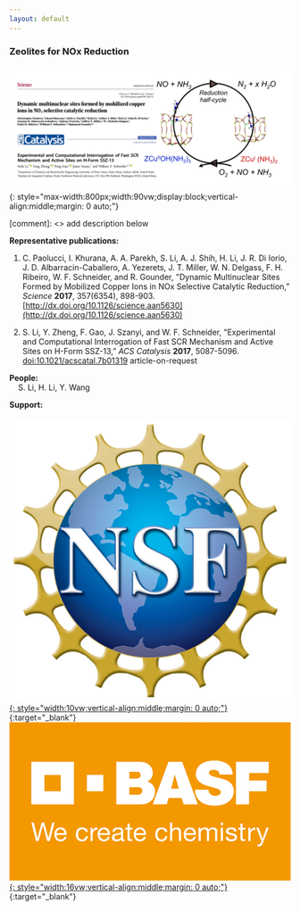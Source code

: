 ```yaml
---
layout: default
---
```

### Zeolites for NOx Reduction

![](/group_data/research_images/zeolite_for_nox_reduction_3.gif){: style="max-width:800px;width:90vw;display:block;vertical-align:middle;margin: 0 auto;"}

[comment]: <> add description below

**Representative publications:**

1. C. Paolucci, I. Khurana, A. A. Parekh, S. Li, A. J. Shih, H. Li, J. R. Di Iorio, J. D. Albarracin-Caballero, A. Yezerets, J. T. Miller, W. N. Delgass, F. H. Ribeiro, W. F. Schneider, and R. Gounder, "Dynamic Multinuclear Sites Formed by Mobilized Copper Ions in NOx Selective Catalytic Reduction,” *Science* **2017**, 357(6354), 898-903. [http://dx.doi.org/10.1126/science.aan5630](http://dx.doi.org/10.1126/science.aan5630)

1. S. Li, Y. Zheng, F. Gao, J. Szanyi, and W. F. Schneider, "Experimental and Computational Interrogation of Fast SCR Mechanism and Active Sites on H-Form SSZ-13,” *ACS Catalysis* **2017**, 5087-5096. [doi:10.1021/acscatal.7b01319](https://pubs.acs.org/doi/abs/10.1021/acscatal.7b01319) article-on-request

**People:**  
&nbsp;&nbsp;&nbsp;&nbsp;S. Li, H. Li, Y. Wang

**Support:**  
&nbsp;&nbsp;&nbsp;&nbsp;[![](/group_data/research_images/NSF_4-Color_bitmap_Logo.png){: style="width:10vw;vertical-align:middle;margin: 0 auto;"}](https://www.nsf.gov/){:target="_blank"}
&nbsp;&nbsp;&nbsp;&nbsp;[![](/group_data/research_images/BASF_logo.png){: style="width:16vw;vertical-align:middle;margin: 0 auto;"}](https://www.basf.com){:target="_blank"}
